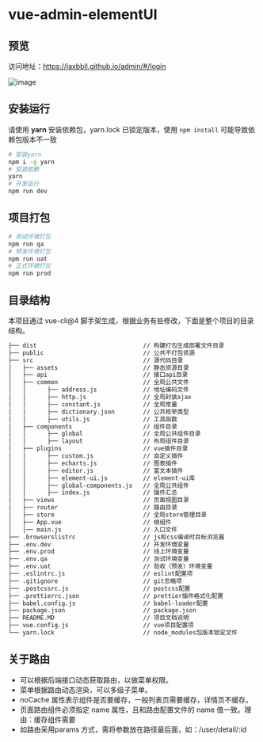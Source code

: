 # vue-admin-elementUI

## 预览

访问地址：https://jaxbbll.github.io/admin/#/login

![image](https://github.com/JaxBBLL/vue-admin-elementUI/raw/master/preview/1.gif)

## 安装运行

请使用 **yarn** 安装依赖包，yarn.lock 已锁定版本，使用 `npm install` 可能导致依赖包版本不一致

```bash
# 安装yarn
npm i -g yarn
# 安装依赖
yarn
# 开发运行
npm run dev
```

## 项目打包

```bash
# 测试环境打包
npm run qa
# 预发环境打包
npm run uat
# 正式环境打包
npm run prod
```

## 目录结构

本项目通过 vue-cli@4 脚手架生成，根据业务有些修改，下面是整个项目的目录结构。

```bash
├── dist                              // 构建打包生成部署文件目录
├── public                            // 公共不打包资源
├── src                               // 源代码目录
│   ├── assets                        // 静态资源目录
│   ├── api                           // 接口api目录
│   ├── common                        // 全局公共文件
│   │      ├── address.js             // 地址编码文件
│   │      ├── http.js                // 全局封装ajax
│   │      ├── constant.js            // 全局常量
│   │      ├── dictionary.json        // 公共枚举类型
│   │      ├── utils.js               // 工具函数
│   ├── components                    // 组件目录
│   │      ├── global                 // 全局公共组件目录
│   │      ├── layout                 // 布局组件目录
│   ├── plugins                       // vue插件目录
│   │      ├── custom.js              // 自定义插件
│   │      ├── echarts.js             // 图表插件
│   │      ├── editor.js              // 富文本插件
│   │      ├── element-ui.js          // element-ui库
│   │      ├── global-components.js   // 全局公共组件
│   │      ├── index.js               // 插件汇总
│   ├── views                         // 页面视图目录
│   ├── router                        // 路由目录
│   ├── store                         // 全局store管理目录
│   ├── App.vue                       // 根组件
│   │── main.js                       // 入口文件
├── .browserslistrc                   // js和css编译时目标浏览器
├── .env.dev                          // 开发环境变量
├── .env.prod                         // 线上环境变量
├── .env.qa                           // 测试环境变量
├── .env.uat                          // 验收（预发）环境变量
├── .eslintrc.js                      // eslint配置项
├── .gitignore                        // git忽略项
├── .postcssrc.js                     // postcss配置
├── .prettierrc.json                  // prettier插件格式化配置
├── babel.config.js                   // babel-loader配置
├── package.json                      // package.json
├── README.MD                         // 项目文档说明
├── vue.config.js                     // vue项目配置项
└── yarn.lock                         // node_modules包版本锁定文件
```

## 关于路由

- 可以根据后端接口动态获取路由，以做菜单权限。
- 菜单根据路由动态渲染，可以多级子菜单。
- noCache 属性表示组件是否要缓存，一般列表页需要缓存，详情页不缓存。
- 页面路由组件必须指定 name 属性，且和路由配置文件的 name 值一致。理由：缓存组件需要
- 如路由采用params 方式，需将参数放在路径最后面，如：/user/detail/:id
